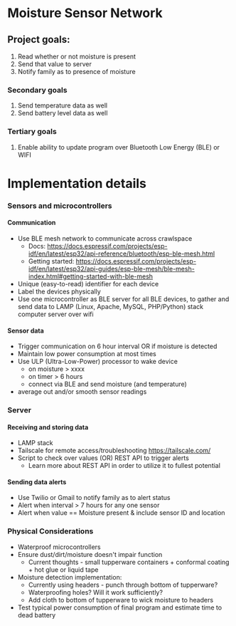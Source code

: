 # Moisture Sensor Network

## Project goals:

1. Read whether or not moisture is present
2. Send that value to server
3. Notify family as to presence of moisture

### Secondary goals

1. Send temperature data as well
2. Send battery level data as well

### Tertiary goals

1. Enable ability to update program over Bluetooth Low Energy (BLE) or WIFI

# Implementation details

### Sensors and microcontrollers

#### Communication

- Use BLE mesh network to communicate across crawlspace
  - Docs:
    https://docs.espressif.com/projects/esp-idf/en/latest/esp32/api-reference/bluetooth/esp-ble-mesh.html
  - Getting started:
    https://docs.espressif.com/projects/esp-idf/en/latest/esp32/api-guides/esp-ble-mesh/ble-mesh-index.html#getting-started-with-ble-mesh
- Unique (easy-to-read) identifier for each device
- Label the devices physically
- Use one microcontroller as BLE server for all BLE devices, to gather
  and send data to LAMP (Linux, Apache, MySQL, PHP/Python) stack computer
  server over wifi

#### Sensor data

- Trigger communication on 6 hour interval OR if moisture is detected
- Maintain low power consumption at most times
- Use ULP (Ultra-Low-Power) processor to wake device
  - on moisture > xxxx
  - on timer > 6 hours
  - connect via BLE and send moisture (and temperature)
- average out and/or smooth sensor readings

### Server

#### Receiving and storing data

- LAMP stack
- Tailscale for remote access/troubleshooting
  https://tailscale.com/
- Script to check over values (OR) REST API to trigger alerts
  - Learn more about REST API in order to utilize it to fullest potential

#### Sending data alerts

- Use Twilio or Gmail to notify family as to alert status
- Alert when interval > 7 hours for any one sensor
- Alert when value == Moisture present & include sensor ID and location

### Physical Considerations

- Waterproof microcontrollers
- Ensure dust/dirt/moisture doesn't impair function
  - Current thoughts - small tupperware containers + conformal coating + hot glue or
    liquid tape
- Moisture detection implementation:
  - Currently using headers - punch through bottom of tupperware?
  - Waterproofing holes? Will it work sufficiently?
  - Add cloth to bottom of tupperware to wick moisture to headers
- Test typical power consumption of final program and estimate time to dead battery
